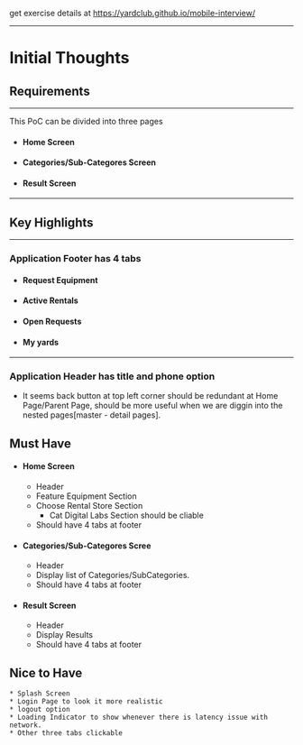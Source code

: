 get exercise details at https://yardclub.github.io/mobile-interview/

***
# Initial Thoughts 
## Requirements
***
This PoC can be divided into three pages

* #### Home Screen 
* #### Categories/Sub-Categores Screen
* #### Result Screen

***
## Key Highlights
***
### Application Footer has 4 tabs

* #### Request Equipment 
* #### Active Rentals
* #### Open Requests
* #### My yards
***
### Application Header has title and phone option 
* It seems back button at top left corner should be redundant at Home Page/Parent Page, should be more useful when we are diggin into the nested pages[master - detail pages].

## Must Have
* #### Home Screen 
    * Header 
    * Feature Equipment Section
    * Choose Rental Store Section 
        * Cat Digital Labs Section should be cliable
    * Should have 4 tabs at footer    

* #### Categories/Sub-Categores Scree
    * Header 
    * Display list of Categories/SubCategories.
    * Should have 4 tabs at footer

* #### Result Screen
    * Header 
    * Display Results
    * Should have 4 tabs at footer

## Nice to Have
    * Splash Screen
    * Login Page to look it more realistic 
    * logout option
    * Loading Indicator to show whenever there is latency issue with network.
    * Other three tabs clickable 